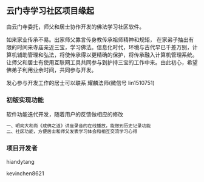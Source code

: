 ## 云门寺学习社区项目缘起

由云门寺委托，师父和居士协作开发的佛法学习社区软件。

如来家业传承不易。出家师父靠言传身教传承祖师精神和规矩， 在家弟子抽出有限的时间来寺庙亲近三宝，学习佛法。信息化时代，环境与古代早已千差万别，计算机辅助管理和弘法，将使传承得以更精确的保护，将传承融入计算机管理系统。 让师父和居士有使用互联网工具共同参与到护持三宝的工作中来。由此初心，希望佛弟子利用业余时间，共同参与开发。

发心参与开发工作的居士可以联系 耀麟法师(微信号 lin1510751)


### 初版实现功能
软件功能迭代开发，随着用户的反馈做相应的修改

```markdown
一、明向大和尚《成佛之道》讲座录音的在线播放，能做到历史记录功能
二、社区功能，方便居士和师父发表学习体会和相互交流学习心得

```

### 项目开发者

hiandytang

kevinchen8621
